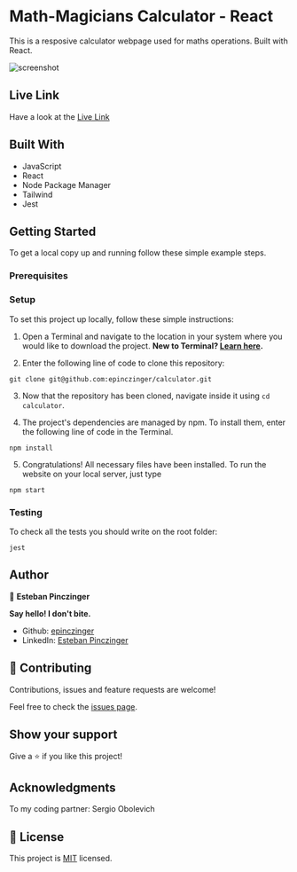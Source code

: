 # Math-Magicians Calculator - React

This is a resposive calculator webpage used for maths operations. Built with React.

![screenshot](https://imgur.com/wKzmGyG.gif)

## Live Link

Have a look at the [Live Link](https://calculating.herokuapp.com/)

## Built With

- JavaScript
- React
- Node Package Manager
- Tailwind
- Jest

## Getting Started

To get a local copy up and running follow these simple example steps.

### Prerequisites

### Setup

To set this project up locally, follow these simple instructions:

1. Open a Terminal and navigate to the location in your system where you would like to download the project. **New to Terminal? [Learn here](https://www.freecodecamp.org/news/conquering-the-command-line-f85f5e46c07c/).**

2. Enter the following line of code to clone this repository:

`git clone git@github.com:epinczinger/calculator.git`

3. Now that the repository has been cloned, navigate inside it using `cd calculator`.

4. The project's dependencies are managed by npm. To install them, enter the following line of code in the Terminal.

`npm install`

5. Congratulations! All necessary files have been installed. To run the website on your local server, just type 

`npm start`

### Testing

To check all the tests you should write on the root folder:

`jest`

## Author

👤 **Esteban Pinczinger**

  **Say hello! I don't bite.**

- Github: [epinczinger](https://github.com/epinczinger)
- LinkedIn: [Esteban Pinczinger](https://www.linkedin.com/in/esteban-pinczinger)

## 🤝 Contributing

Contributions, issues and feature requests are welcome!

Feel free to check the [issues page](https://github.com/epinczinger/calculator/issues).

## Show your support

Give a ⭐️ if you like this project!

## Acknowledgments

To my coding partner: Sergio Obolevich

## 📝 License

This project is [MIT](https://opensource.org/licenses/MIT) licensed.

